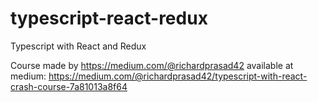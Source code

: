 # typescript-react-redux

Typescript with React and Redux

Course made by https://medium.com/@richardprasad42 available at medium:
https://medium.com/@richardprasad42/typescript-with-react-crash-course-7a81013a8f64